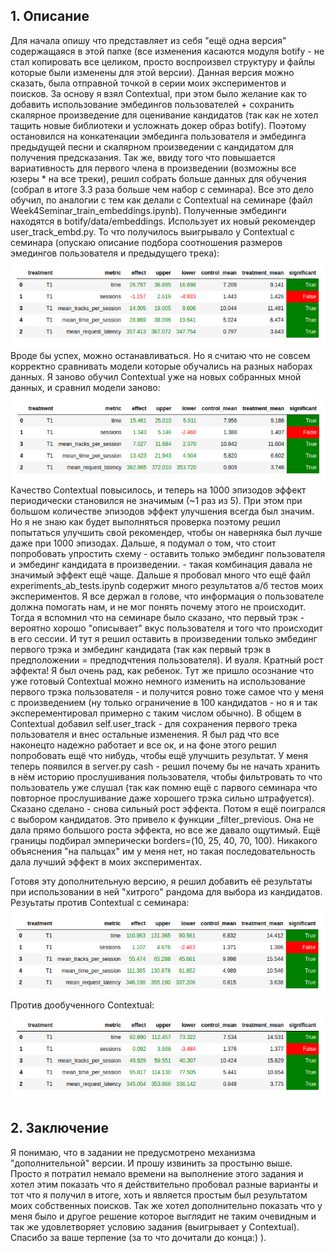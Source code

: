 ## 1. Описание
Для начала опишу что представляет из себя "ещё одна версия" содержащаяся в этой папке
(все изменения касаются модуля botify - не стал копировать все целиком, просто воспроизвел
структуру и файлы которые были изменены для этой версии). Данная версия можно сказать,
была отправной точкой в серии моих экспериментов и поисков. За основу я взял Contextual,
при этом было желание как то добавить использование эмбедингов пользователей + сохранить
скалярное произведение для оценивание кандидатов (так как не хотел тащить новые библиотеки
и усложнать докер образ botify). Поэтому остановился на конкатенации эмбединга пользователя и
эмбединга предыдущей песни и скалярном произведении с кандидатом для получения предсказания.
Так же, ввиду того что повышается вариативность для первого члена в произведении (возможны все юзеры * 
на все треки), решил собрать больше данных для обучения (собрал в итоге 3.3 раза больше чем набор
с семинара). Все это дело обучил, по аналогии с тем как делали с Contextual на семинаре
(файл Week4Seminar_train_embeddings.ipynb). Полученные эмбединги находятся в botify/data/embeddings.
Использует их новый рекомендер user_track_embd.py. То что получилось выигрывало у Contextual
с семинара (опускаю описание подбора соотношения размеров эмедингов пользователя и предыдущего трека):
![A/B тест](imgs/emds_vs_baseline.png)
Вроде бы успех, можно останавливаться. Но я считаю что не совсем корректно сравнивать модели
которые обучались на разных наборах данных. Я заново обучил Contextual уже на новых собранных мной
данных, и сравнил модели заново:
![A/B тест](imgs/embds_vs_new_baseline.png)
Качество Contextual повысилось, и теперь на 1000 эпизодов эффект периодически становился не значимым (~1 раз из 5).
При этом при большом количестве эпизодов эффект улучшения всегда был значим. Но я не знаю как будет выполняться
проверка поэтому решил попытаться улучшить свой рекомендер, чтобы он наверняка был лучше даже при 1000 эпизодах.
Дальше, я подумал о том, что стоит попробовать упростить схему - оставить только эмбединг пользователя
и эмбединг кандидата в произведении. - такая комбинация давала не значимый эффект ещё чаще.
Дальше я пробовал много что ещё файл experiments_ab_tests.ipynb содержит много результатов а/б тестов
моих экспериментов. Я все держал в голове, что информация о пользователе должна помогать нам, и не мог
понять почему этого не происходит. Тогда я вспомнил что на семинаре было сказано, что первый трэк - вероятно хорошо "описывает"
вкус пользователя и того что происходит в его сессии. И тут я решил оставить в произведении только
эмбединг первого трэка и эмбединг кандидата (так как первый трэк в предположении = предподчтения пользователя).
И вуаля. Кратный рост эффекта! Я был очень рад, как ребенок. Тут же пришло осознание что уже готовый
Contextual можно немного изменить на использование первого трэка пользователя - и получится ровно тоже самое
что у меня с произведением (ну только ограничение в 100 кандидатов - но я и так эксперементировал примерно с таким
числом обычно). В общем в Contextual добавил self.user_track - для сохранения первого трека пользователя и
внес остальные изменения. Я был рад что все наконецто надежно работает и все ок, и на фоне этого решил попробовать
ещё что нибудь, чтобы ещё улучшить результат. У меня теперь появился в server.py cash - решил почему бы не начать хранить
в нём историю прослушивания пользователя, чтобы фильтровать то что пользователь уже слушал (так как помню ещё с парвого
семинара что повторное прослушивание даже хорошего трэка сильно штрафуется). Сказано сделано - снова сильный рост эффекта.
Потом я ещё поигрался с выбором кандидатов. Это привело к функции _filter_previous. Она не дала прямо большого роста
эффекта, но все же давало ощутимый. Ещё границы подбирал эмперически borders=(10, 25, 40, 70, 100). Никакого объяснения
"на пальцах" им у меня нет, но такая последовательность дала лучший эффект в моих экспериментах.

Готовя эту дополнительную версию, я решил добавить её результаты при использовании в ней "хитрого" рандома для выбора
из кандидатов. Резуьтаты против Contextual с семинара:
![A/B тест](imgs/emds_smart_rand_vs_baseline.png)
Против дообученного Contextual:
![A/B тест](imgs/embds_smart_rand_vs_new_baseline.png)

## 2. Заключение
Я понимаю, что в задании не предусмотрено механизма "дополнительной" версии. И прошу извинить за простыню
выше. Просто я потратил немало времени на выполнение этого задания и хотел этим показать
что я действительно пробовал разные варианты и тот что я получил в итоге, хоть и является простым
был результатом моих собственных поисков. Так же хотел дополнительно показать что у меня было и другое решение
которое выглядит не таким очевидным и так же удовлетворяет условию задания (выигрывает у Contextual).
Спасибо за ваше терпение (за то что дочитали до конца:) ).
